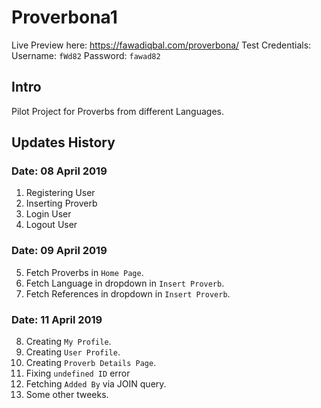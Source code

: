 # Proverbona1
Live Preview here:
https://fawadiqbal.com/proverbona/
Test Credentials:
Username: `fWd82`
Password: `fawad82`


## Intro
Pilot Project for Proverbs from different Languages.

## Updates History

### Date: 08 April 2019
1. Registering User
2. Inserting Proverb
3. Login User
4. Logout User

### Date: 09 April 2019

5. Fetch Proverbs in `Home Page`. 
6. Fetch Language in dropdown in `Insert Proverb`. 
7. Fetch References in dropdown in `Insert Proverb`. 

### Date: 11 April 2019

8. Creating `My Profile`. 
9. Creating `User Profile`. 
10. Creating `Proverb Details Page`. 
11. Fixing `undefined ID` error
12. Fetching `Added By` via JOIN query. 
13. Some other tweeks.

